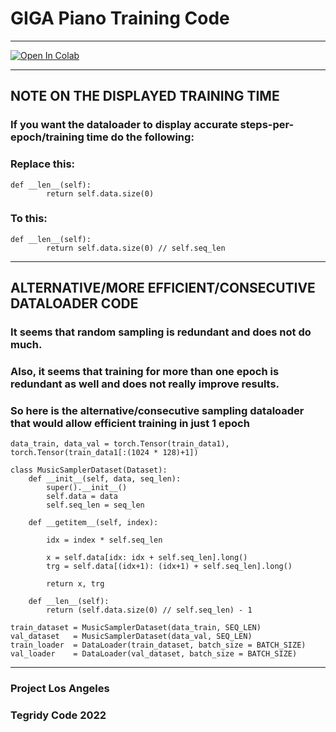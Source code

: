 # GIGA Piano Training Code

***

[![Open In Colab][colab-badge]][colab-notebook1]

[colab-notebook1]: <https://colab.research.google.com/github/asigalov61/GIGA-Piano/blob/main/Training-Code/GIGA_Piano_Maker.ipynb>
[colab-badge]: <https://colab.research.google.com/assets/colab-badge.svg>

***

## NOTE ON THE DISPLAYED TRAINING TIME

### If you want the dataloader to display accurate steps-per-epoch/training time do the following:

### Replace this:

```
def __len__(self):
        return self.data.size(0)
```

### To this:

```
def __len__(self):
        return self.data.size(0) // self.seq_len
```

***

## ALTERNATIVE/MORE EFFICIENT/CONSECUTIVE DATALOADER CODE
### It seems that random sampling is redundant and does not do much.
### Also, it seems that training for more than one epoch is redundant as well and does not really improve results.
### So here is the alternative/consecutive sampling dataloader that would allow efficient training in just 1 epoch

```
data_train, data_val = torch.Tensor(train_data1), torch.Tensor(train_data1[:(1024 * 128)+1])

class MusicSamplerDataset(Dataset):
    def __init__(self, data, seq_len):
        super().__init__()
        self.data = data
        self.seq_len = seq_len

    def __getitem__(self, index):

        idx = index * self.seq_len

        x = self.data[idx: idx + self.seq_len].long()
        trg = self.data[(idx+1): (idx+1) + self.seq_len].long()
        
        return x, trg

    def __len__(self):
        return (self.data.size(0) // self.seq_len) - 1

train_dataset = MusicSamplerDataset(data_train, SEQ_LEN)
val_dataset   = MusicSamplerDataset(data_val, SEQ_LEN)
train_loader  = DataLoader(train_dataset, batch_size = BATCH_SIZE)
val_loader    = DataLoader(val_dataset, batch_size = BATCH_SIZE)
```

***

### Project Los Angeles
### Tegridy Code 2022
